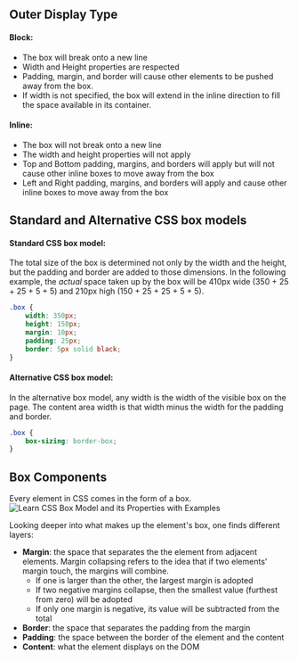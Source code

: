 ## Outer Display Type

#### Block:
- The box will break onto a new line
- Width and Height properties are respected
- Padding, margin, and border will cause other elements to be pushed away from the box.
- If width is not specified, the box will extend in the inline direction to fill the space available in its container.
#### Inline:
- The box will not break onto a new line
- The width and height properties will not apply
- Top and Bottom padding, margins, and borders will apply but will not cause other inline boxes to move away from the box
- Left and Right padding, margins, and borders will apply and cause other inline boxes to move away from the box

## Standard and Alternative CSS box models

#### Standard CSS box model: 
The total size of the box is determined not only by the width and the height, but  the padding and border are added to those dimensions. 
In the following example, the _actual_ space taken up by the box will be 410px wide (350 + 25 + 25 + 5 + 5) and 210px high (150 + 25 + 25 + 5 + 5).
``` css
.box {
    width: 350px;
    height: 150px;
    margin: 10px;
    padding: 25px;
    border: 5px solid black;
}
```

#### Alternative CSS box model:
In the alternative box model, any width is the width of the visible box on the page. The content area width is that width minus the width for the padding and border.

``` css
.box {
	box-sizing: border-box;
}
```

## Box Components

Every element in CSS comes in the form of a box.
![Learn CSS Box Model and its Properties with Examples](https://www.simplilearn.com/ice9/free_resources_article_thumb/CSS-Box-Model.png)

Looking deeper into what makes up the element's box, one finds different layers:

- **Margin**: the space that separates the the element from adjacent elements. Margin collapsing refers to the idea that if two elements' margin touch, the margins will combine. 
	- If one is larger than the other, the largest margin is adopted
	- If two negative margins collapse, then the smallest value (furthest from zero) will be adopted
	- If only one margin is negative, its value will be subtracted from the total
- **Border**: the space that separates the padding from the margin
- **Padding**: the space between the border of the element and the content
- **Content**: what the element displays on the DOM


